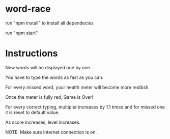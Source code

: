 # word-race

run "npm install" to install all dependecies

run "npm start"

# Instructions

New words will be displayed one by one.
                        
You have to type the words as fast as you can.

For every missed word, your health meter will become more reddish.

Once the meter is fully red, Game is Over!

For every correct typing, multipler increases by 1.1 times and for missed one it is reset to default value.

As score increases, level increases.

NOTE: Make sure Internet connection is on.
